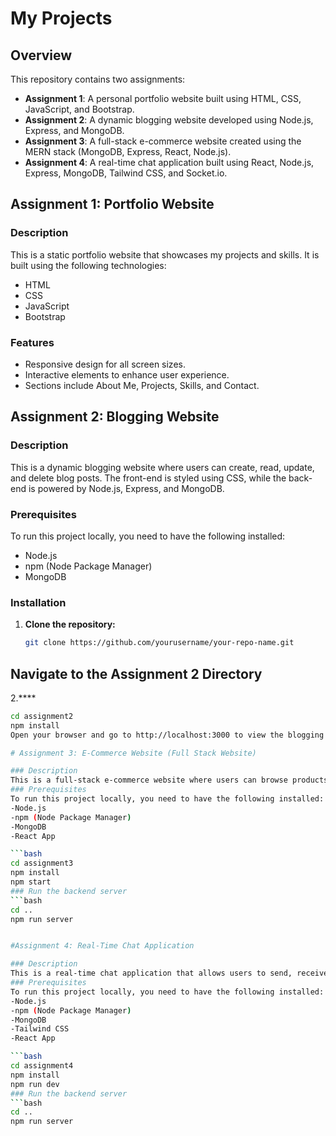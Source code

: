 # My Projects

## Overview
This repository contains two assignments:


- **Assignment 1**: A personal portfolio website built using HTML, CSS, JavaScript, and Bootstrap.
- **Assignment 2**: A dynamic blogging website developed using Node.js, Express, and MongoDB.
- **Assignment 3**: A full-stack e-commerce website created using the MERN stack (MongoDB, Express, React, Node.js).
- **Assignment 4**: A real-time chat application built using React, Node.js, Express, MongoDB, Tailwind CSS, and Socket.io.


## Assignment 1: Portfolio Website

### Description
This is a static portfolio website that showcases my projects and skills. It is built using the following technologies:

- HTML
- CSS
- JavaScript
- Bootstrap

### Features
- Responsive design for all screen sizes.
- Interactive elements to enhance user experience.
- Sections include About Me, Projects, Skills, and Contact.

## Assignment 2: Blogging Website

### Description
This is a dynamic blogging website where users can create, read, update, and delete blog posts. The front-end is styled using CSS, while the back-end is powered by Node.js, Express, and MongoDB.

### Prerequisites
To run this project locally, you need to have the following installed:

- Node.js
- npm (Node Package Manager)
- MongoDB

### Installation

1. **Clone the repository:**
   ```bash
   git clone https://github.com/yourusername/your-repo-name.git
## Navigate to the Assignment 2 Directory
2.****
```bash
cd assignment2
npm install
Open your browser and go to http://localhost:3000 to view the blogging website.

# Assignment 3: E-Commerce Website (Full Stack Website)

### Description
This is a full-stack e-commerce website where users can browse products, add items to their cart, and make purchases. It is developed using the MERN stack.
### Prerequisites
To run this project locally, you need to have the following installed:
-Node.js
-npm (Node Package Manager)
-MongoDB
-React App

```bash
cd assignment3
npm install
npm start
### Run the backend server
```bash
cd ..
npm run server


#Assignment 4: Real-Time Chat Application

### Description
This is a real-time chat application that allows users to send, receive, edit, delete, and reply to messages instantly. The application is built using React, Node.js, Express, MongoDB, Tailwind CSS, and Socket.io.
### Prerequisites
To run this project locally, you need to have the following installed:
-Node.js
-npm (Node Package Manager)
-MongoDB
-Tailwind CSS
-React App

```bash
cd assignment4
npm install
npm run dev
### Run the backend server
```bash
cd ..
npm run server
